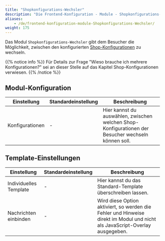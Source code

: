 ```yaml
---
title: "Shopkonfigurations-Wechsler"
description: "Die Frontend-Konfiguration - Module - Shopkonfigurations-Wechsler"
aliases:
    - /de/frontend-konfiguration-module-Shopkonfigurations-Wechsler/
weight: 175
---
```



Das Modul `Shopkonfigurations-Wechsler` gibt dem Besucher die Möglichkeit, zwischen den konfigurierten 
[Shop-Konfigurationen](/de/backend-konfiguration/) zu wechseln.

{{% notice info %}}
Für Details zur Frage "Wieso brauche ich mehrere Konfigurationen?" sei an dieser Stelle auf das Kapitel Shop-Konfigurationen verwiesen.
{{% /notice %}}

## Modul-Konfiguration

<table>
	<thead>
		<tr>
			<th>Einstellung</th>
			<th>Standardeinstellung</th>
			<th>Beschreibung</th>
		</tr>
	</thead>
	<tbody>
		<tr>
			<td>Konfigurationen</td>
			<td>-</td>
			<td>Hier kannst du auswählen, zwischen welchen Shop-Konfigurationen der Besucher wechseln können soll.</td>
		</tr>
	</tbody>
</table>

## Template-Einstellungen

<table>
	<thead>
		<tr>
			<th>Einstellung</th>
			<th>Standardeinstellung</th>
			<th>Beschreibung</th>
		</tr>
	</thead>
	<tbody>
		<tr>
			<td>Individuelles Template</td>
			<td>-</td>
			<td>Hier kannst du das Standard-Template überschreiben lassen.</td>
		</tr>
		<tr>
			<td>Nachrichten einbinden</td>
			<td>-</td>
			<td>Wird diese Option aktiviert, so werden die Fehler und Hinweise direkt im Modul und nicht als JavaScript-Overlay ausgegeben.</td>
		</tr>
	</tbody>
</table>
